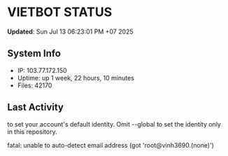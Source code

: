 # VIETBOT STATUS
**Updated**: Sun Jul 13 06:23:01 PM +07 2025

## System Info
- IP: 103.77.172.150
- Uptime: up 1 week, 22 hours, 10 minutes
- Files: 42170

## Last Activity

to set your account's default identity.
Omit --global to set the identity only in this repository.

fatal: unable to auto-detect email address (got 'root@vinh3690.(none)')
